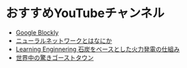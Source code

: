 # おすすめYouTubeチャンネル

- [Google Blockly](https://www.youtube.com/watch?v=wDJua9hgyZM)
- [ニューラルネットワークとはなにか](https://www.youtube.com/watch?v=aircAruvnKk)
- [Learning Enginnering 石炭をベースとした火力発電の仕組み](https://www.youtube.com/watch?v=7I1RAhz1CxQ&t=114s)
- [世界中の驚きゴーストタウン](https://www.youtube.com/watch?v=OR4ksT4464c)
